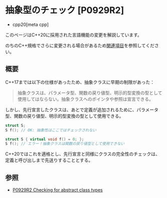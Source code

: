 # 抽象型のチェック [P0929R2]
* cpp20[meta cpp]

<!-- start lang caution -->

このページはC++20に採用された言語機能の変更を解説しています。

のちのC++規格でさらに変更される場合があるため[関連項目](#relative-page)を参照してください。

<!-- last lang caution -->

## 概要
C++17までは以下の仕様があったため、抽象クラスに早期の制限があった：

> 抽象クラスは、パラメータ型、関数の戻り値型、明示的型変換の型として使用してはならない。抽象クラスへのポインタや参照は宣言できる。

しかし、先行宣言したクラスは、あとで定義が追加されるために、パラメータ型、関数の戻り値型、明示的型変換の型として使用できる。

```cpp
struct S;
S f(); // OK: 抽象性はここではチェックされない

struct S { virtual void f() = 0; };
S f(); // エラー！抽象クラスは関数の戻り値型として使用できない
```

C++20ではこれを適格とし、先行宣言と同様にクラスの完全性のチェックは、定義と呼び出しまで先送りすることとする。


## 参照
- [P0929R2 Checking for abstract class types](http://www.open-std.org/jtc1/sc22/wg21/docs/papers/2018/p0929r2.html)
